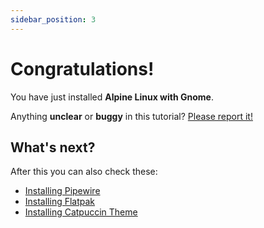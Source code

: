 ```yaml
---
sidebar_position: 3
---
```


# Congratulations!

You have just installed **Alpine Linux with Gnome**.

Anything **unclear** or **buggy** in this tutorial? [Please report it!](https://github.com/cassiofb-dev/cassio-souza)

## What's next?

After this you can also check these:

- [Installing Pipewire](../alpine-gnome-customization/installing-pipewire)
- [Installing Flatpak](../alpine-gnome-customization/installing-flatpak)
- [Installing Catpuccin Theme](../alpine-gnome-customization/installing-catppuccin-theme-in-gnome)
